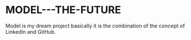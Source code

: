 # MODEL---THE-FUTURE
Model is my dream project basically it is the combination of the concept of LinkedIn and GitHub. 
